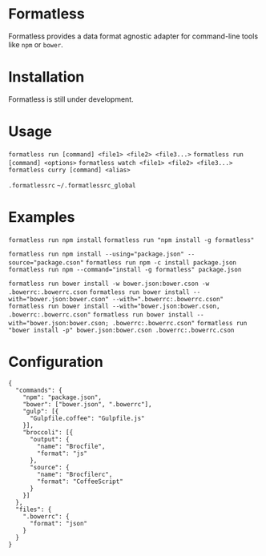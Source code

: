 # Formatless

Formatless provides a data format agnostic adapter for command-line tools like `npm` or `bower`.

# Installation
<!-- `npm install -g formatless` to install the adapter tool. -->
Formatless is still under development.

# Usage
`formatless run [command] <file1> <file2> <file3...>`
`formatless run [command] <options>`
`formatless watch <file1> <file2> <file3...>`
`formatless curry [command] <alias>`

`.formatlessrc`
`~/.formatlessrc_global`

# Examples
`formatless run npm install`
`formatless run "npm install -g formatless"`

`formatless run npm install --using="package.json" --source="package.cson"`
`formatless run npm -c install package.json`
`formatless run npm --command="install -g formatless" package.json`

`formatless run bower install -w bower.json:bower.cson -w .bowerrc:.bowerrc.cson`
`formatless run bower install --with="bower.json:bower.cson" --with=".bowerrc:.bowerrc.cson"`
`formatless run bower install --with="bower.json:bower.cson, .bowerrc:.bowerrc.cson"`
`formatless run bower install --with="bower.json:bower.cson; .bowerrc:.bowerrc.cson"`
`formatless run "bower install -p" bower.json:bower.cson .bowerrc:.bowerrc.cson`

# Configuration
```
{
  "commands": {
    "npm": "package.json",
    "bower": ["bower.json", ".bowerrc"],
    "gulp": [{
      "Gulpfile.coffee": "Gulpfile.js"
    }],
    "broccoli": [{
      "output": {
        "name": "Brocfile",
        "format": "js"
      },
      "source": {
        "name": "Brocfilerc",
        "format": "CoffeeScript"
      }
    }]
  },
  "files": {
    ".bowerrc": {
      "format": "json"
    }
  }
}
```
